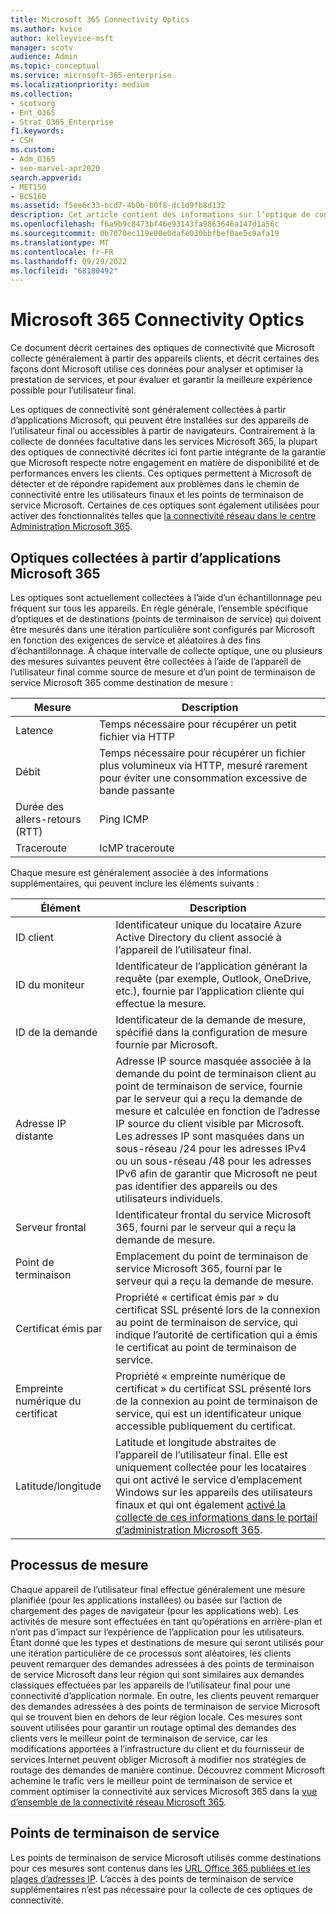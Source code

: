 ```yaml
---
title: Microsoft 365 Connectivity Optics
ms.author: kvice
author: kelleyvice-msft
manager: scotv
audience: Admin
ms.topic: conceptual
ms.service: microsoft-365-enterprise
ms.localizationpriority: medium
ms.collection:
- scotvorg
- Ent_O365
- Strat_O365_Enterprise
f1.keywords:
- CSH
ms.custom:
- Adm_O365
- seo-marvel-apr2020
search.appverid:
- MET150
- BCS160
ms.assetid: f5ee6c33-bcd7-4b0b-b0f8-dc1d9fb8d132
description: Cet article contient des informations sur l’optique de connectivité Microsoft 365.
ms.openlocfilehash: f6a9b9c8473bf46e93143fa9863646a147d1a56c
ms.sourcegitcommit: 0b7070ec119e00e0dafe030bbfbef0ae5c9afa19
ms.translationtype: MT
ms.contentlocale: fr-FR
ms.lasthandoff: 09/29/2022
ms.locfileid: "68180492"
---
```

# <a name="microsoft-365-connectivity-optics"></a>Microsoft 365 Connectivity Optics

Ce document décrit certaines des optiques de connectivité que Microsoft collecte généralement à partir des appareils clients, et décrit certaines des façons dont Microsoft utilise ces données pour analyser et optimiser la prestation de services, et pour évaluer et garantir la meilleure expérience possible pour l’utilisateur final.

Les optiques de connectivité sont généralement collectées à partir d’applications Microsoft, qui peuvent être installées sur des appareils de l’utilisateur final ou accessibles à partir de navigateurs. Contrairement à la collecte de données facultative dans les services Microsoft 365, la plupart des optiques de connectivité décrites ici font partie intégrante de la garantie que Microsoft respecte notre engagement en matière de disponibilité et de performances envers les clients. Ces optiques permettent à Microsoft de détecter et de répondre rapidement aux problèmes dans le chemin de connectivité entre les utilisateurs finaux et les points de terminaison de service Microsoft. Certaines de ces optiques sont également utilisées pour activer des fonctionnalités telles que [la connectivité réseau dans le centre Administration Microsoft 365](office-365-network-mac-perf-overview.md).

## <a name="optics-collected-from-microsoft-365-applications"></a>Optiques collectées à partir d’applications Microsoft 365

Les optiques sont actuellement collectées à l’aide d’un échantillonnage peu fréquent sur tous les appareils. En règle générale, l’ensemble spécifique d’optiques et de destinations (points de terminaison de service) qui doivent être mesurés dans une itération particulière sont configurés par Microsoft en fonction des exigences de service et aléatoires à des fins d’échantillonnage.
À chaque intervalle de collecte optique, une ou plusieurs des mesures suivantes peuvent être collectées à l’aide de l’appareil de l’utilisateur final comme source de mesure et d’un point de terminaison de service Microsoft 365 comme destination de mesure :

| Mesure | Description |
| --- | --- |
| Latence | Temps nécessaire pour récupérer un petit fichier via HTTP |
| Débit | Temps nécessaire pour récupérer un fichier plus volumineux via HTTP, mesuré rarement pour éviter une consommation excessive de bande passante |
| Durée des allers-retours (RTT) | Ping ICMP |
| Traceroute | IcMP traceroute |

Chaque mesure est généralement associée à des informations supplémentaires, qui peuvent inclure les éléments suivants :

| Élément | Description |
| --- | --- |
| ID client | Identificateur unique du locataire Azure Active Directory du client associé à l’appareil de l’utilisateur final. |
| ID du moniteur | Identificateur de l’application générant la requête (par exemple, Outlook, OneDrive, etc.), fournie par l’application cliente qui effectue la mesure. |
| ID de la demande | Identificateur de la demande de mesure, spécifié dans la configuration de mesure fournie par Microsoft. |
| Adresse IP distante | Adresse IP source masquée associée à la demande du point de terminaison client au point de terminaison de service, fournie par le serveur qui a reçu la demande de mesure et calculée en fonction de l’adresse IP source du client visible par Microsoft. Les adresses IP sont masquées dans un sous-réseau /24 pour les adresses IPv4 ou un sous-réseau /48 pour les adresses IPv6 afin de garantir que Microsoft ne peut pas identifier des appareils ou des utilisateurs individuels. |
| Serveur frontal | Identificateur frontal du service Microsoft 365, fourni par le serveur qui a reçu la demande de mesure. |
| Point de terminaison | Emplacement du point de terminaison de service Microsoft 365, fourni par le serveur qui a reçu la demande de mesure. |
| Certificat émis par | Propriété « certificat émis par » du certificat SSL présenté lors de la connexion au point de terminaison de service, qui indique l’autorité de certification qui a émis le certificat au point de terminaison de service. |
| Empreinte numérique du certificat | Propriété « empreinte numérique de certificat » du certificat SSL présenté lors de la connexion au point de terminaison de service, qui est un identificateur unique accessible publiquement du certificat. |
| Latitude/longitude | Latitude et longitude abstraites de l’appareil de l’utilisateur final. Elle est uniquement collectée pour les locataires qui ont activé le service d’emplacement Windows sur les appareils des utilisateurs finaux et qui ont également [activé la collecte de ces informations dans le portail d’administration Microsoft 365](office-365-network-mac-perf-overview.md#1-enable-windows-location-services). |

## <a name="measurement-process"></a>Processus de mesure

Chaque appareil de l’utilisateur final effectue généralement une mesure planifiée (pour les applications installées) ou basée sur l’action de chargement des pages de navigateur (pour les applications web). Les activités de mesure sont effectuées en tant qu’opérations en arrière-plan et n’ont pas d’impact sur l’expérience de l’application pour les utilisateurs. Étant donné que les types et destinations de mesure qui seront utilisés pour une itération particulière de ce processus sont aléatoires, les clients peuvent remarquer des demandes adressées à des points de terminaison de service Microsoft dans leur région qui sont similaires aux demandes classiques effectuées par les appareils de l’utilisateur final pour une connectivité d’application normale. En outre, les clients peuvent remarquer des demandes adressées à des points de terminaison de service Microsoft qui se trouvent bien en dehors de leur région locale. Ces mesures sont souvent utilisées pour garantir un routage optimal des demandes des clients vers le meilleur point de terminaison de service, car les modifications apportées à l’infrastructure du client et du fournisseur de services Internet peuvent obliger Microsoft à modifier nos stratégies de routage des demandes de manière continue. Découvrez comment Microsoft achemine le trafic vers le meilleur point de terminaison de service et comment optimiser la connectivité aux services Microsoft 365 dans la [vue d’ensemble de la connectivité réseau Microsoft 365](microsoft-365-networking-overview.md).

## <a name="service-endpoints"></a>Points de terminaison de service

Les points de terminaison de service Microsoft utilisés comme destinations pour ces mesures sont contenus dans les [URL Office 365 publiées et les plages d’adresses IP](urls-and-ip-address-ranges.md). L’accès à des points de terminaison de service supplémentaires n’est pas nécessaire pour la collecte de ces optiques de connectivité.
